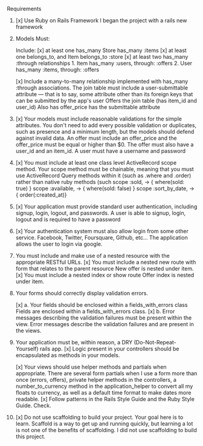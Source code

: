 Requirements

1. [x] Use Ruby on Rails Framework
I began the project with a rails new framework
2. Models Must:

    Include: 
    [x] at least one has_many
        Store has_many :items
    [x] at least one belongs_to, and 
        Item belongs_to :store
    [x] at least two has_many :through relationships
        1. Item has_many :users, through: :offers
        2. User has_many :items, through: :offers


    [x] Include a many-to-many relationship implemented with has_many :through associations. The join table must include a user-submittable attribute — that is to say, some attribute other than its foreign keys that can be submitted by the app's user
    Offers the join table (has item_id and user_id) Also has offer_price has the submittable attribute


3. [x] Your models must include reasonable validations for the simple attributes. You don't need to add every possible validation or duplicates, such as presence and a minimum length, but the models should defend against invalid data.
An offer must include an offer_price and the offer_price must be equal or higher than $0. The offer must also have a user_id and an item_id.
A user must have a username and password

4. [x] You must include at least one class level ActiveRecord scope method. Your scope method must be chainable, meaning that you must use ActiveRecord Query methods within it (such as .where and .order) rather than native ruby methods (such      scope :sold, -> { where(sold: true) }
    scope :available, -> { where(sold: false) }
    scope :sort_by_date, -> { order(:created_at)}

5. [x] Your application must provide standard user authentication, including signup, login, logout, and passwords.
A user is able to signup, login, logout and is required to have a password

6. [x] Your authentication system must also allow login from some other service. Facebook, Twitter, Foursquare, Github, etc...
The application allows the user to login via google.

7. You must include and make use of a nested resource with the appropriate RESTful URLs.
    [x] You must include a nested new route with form that relates to the parent resource
    New offer is nested under item.
    [x] You must include a nested index or show route
    Offer index is nested under item.
8. Your forms should correctly display validation errors.

    [x] a. Your fields should be enclosed within a fields_with_errors class
        Fields are enclosed within a fields_with_errors class.
    [x] b. Error messages describing the validation failures must be present within the view.
        Error messages describe the validation failures and are present in the views.
9. Your application must be, within reason, a DRY (Do-Not-Repeat-Yourself) rails app.
    [x] Logic present in your controllers should be encapsulated as methods in your models.

    [x] Your views should use helper methods and partials when appropriate.
    There are several form partials when I use a form more than once (errors, offers), private helper methods in the controllers, a number_to_currency method in the application_helper to convert all my floats to currency, as well as a default time format to make dates more readable.
    [x] Follow patterns in the Rails Style Guide and the Ruby Style Guide.
    Check.

10. [x] Do not use scaffolding to build your project. Your goal here is to learn. Scaffold is a way to get up and running quickly, but learning a lot is not one of the benefits of scaffolding.
I did not use scaffolding to build this project. 